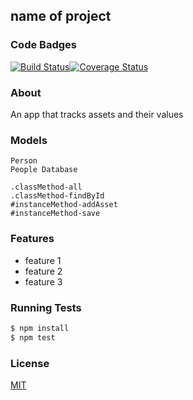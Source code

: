## name of project
### Code Badges
[![Build Status](https://travis-ci.org/jessicafraines/asset-lister.svg)](https://travis-ci.org/jessicafraines/asset-lister)[![Coverage Status](https://coveralls.io/repos/jessicafraines/asset-lister/badge.png)](https://coveralls.io/r/jessicafraines/asset-lister)

### About
An app that tracks assets and their values

### Models
```
Person
People Database

.classMethod-all
.classMethod-findById
#instanceMethod-addAsset
#instanceMethod-save
```


### Features
- feature 1
- feature 2
- feature 3

### Running Tests
```bash
$ npm install
$ npm test
```


### License
[MIT](LICENSE)


